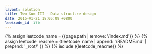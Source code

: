 ```yaml
---
layout: solution
title: Two Sum III - Data structure design
date: 2015-01-21 18:05:09 +0800
leetcode_id: 170
---
```

{% assign leetcode_name = {{page.path | remove: '/index.md'}}  %}
{% assign leetcode_readme = {{leetcode_name | append: '/README.md' | prepend: '_root/' }}  %}
{% include {{leetcode_readme}} %}
